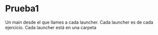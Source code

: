# Prueba1
Un main desde el que llames a cada launcher.
Cada launcher es de cada ejercicio.
Cada launcher está en una carpeta
